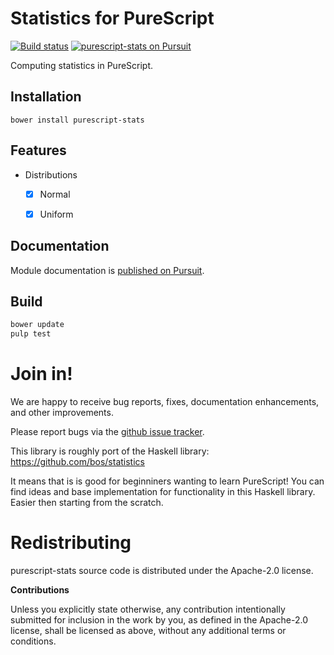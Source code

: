 # Statistics for PureScript

[![Build status](https://travis-ci.org/klangner/purescript-stats.svg?branch=master)](https://travis-ci.org/klangner/purescript-stats)
<a href="https://pursuit.purescript.org/packages/purescript-stats">
  <img src="https://pursuit.purescript.org/packages/purescript-stats/badge"
       alt="purescript-stats on Pursuit">
  </img>
</a>

Computing statistics in PureScript.

## Installation

```
bower install purescript-stats
```

## Features

  * Distributions
    * [x] Normal 
    * [x] Uniform


## Documentation

Module documentation is [published on Pursuit](http://pursuit.purescript.org/packages/purescript-stats).


## Build

```bash
bower update
pulp test
```


# Join in!

We are happy to receive bug reports, fixes, documentation enhancements,
and other improvements.

Please report bugs via the
[github issue tracker](http://github.com/klangner/purescript-stats/issues).

This library is roughly port of the Haskell library: https://github.com/bos/statistics

It means that is is good for beginniners wanting to learn PureScript! 
You can find ideas and base implementation for functionality in this Haskell library. 
Easier then starting from the scratch.


# Redistributing

purescript-stats source code is distributed under the Apache-2.0 license.

**Contributions**

Unless you explicitly state otherwise, any contribution intentionally submitted
for inclusion in the work by you, as defined in the Apache-2.0 license, shall be
licensed as above, without any additional terms or conditions.
